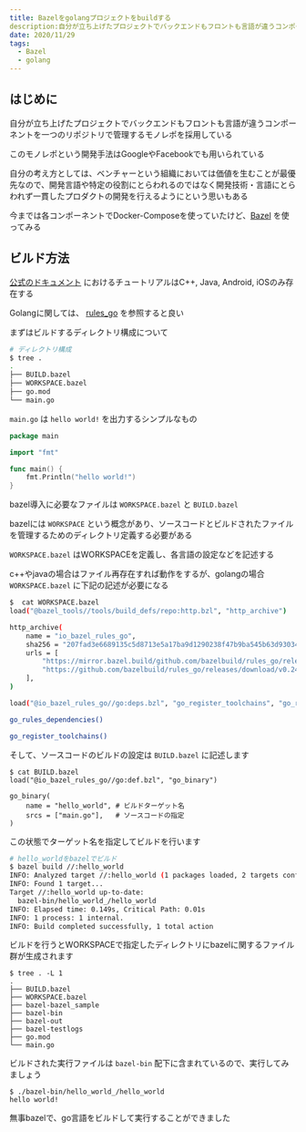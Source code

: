 ```yaml
---
title: Bazelをgolangプロジェクトをbuildする
description:自分が立ち上げたプロジェクトでバックエンドもフロントも言語が違うコンポーネントを一つのリポジトリで管理するモノレポを採用している　このモノレポという開発手法はGoogleやFacebookでも用いられている 自分の考え方としては、ベンチャーという組織においては価値を生むことが最優先なので、...
date: 2020/11/29
tags: 
  - Bazel
  - golang
---
```


## はじめに

自分が立ち上げたプロジェクトでバックエンドもフロントも言語が違うコンポーネントを一つのリポジトリで管理するモノレポを採用している

このモノレポという開発手法はGoogleやFacebookでも用いられている

自分の考え方としては、ベンチャーという組織においては価値を生むことが最優先なので、開発言語や特定の役割にとらわれるのではなく開発技術・言語にとらわれず一貫したプロダクトの開発を行えるようにという思いもある

今までは各コンポーネントでDocker-Composeを使っていたけど、[Bazel](https://docs.bazel.build/versions/3.7.0/tutorial/cpp.html) を使ってみる

## ビルド方法

[公式のドキュメント](https://docs.bazel.build/versions/3.7.0/getting-started.html) におけるチュートリアルはC++, Java, Android, iOSのみ存在する

Golangに関しては、 [rules_go](https://github.com/bazelbuild/rules_go) を参照すると良い

まずはビルドするディレクトリ構成について

```bash
# ディレクトリ構成
$ tree .
.
├── BUILD.bazel
├── WORKSPACE.bazel
├── go.mod
└── main.go
```

`main.go` は `hello world!` を出力するシンプルなもの

```go
package main

import "fmt"

func main() {
	fmt.Println("hello world!")
}
```

bazel導入に必要なファイルは `WORKSPACE.bazel` と `BUILD.bazel`

bazelには `WORKSPACE` という概念があり、ソースコードとビルドされたファイルを管理するためのディレクトリ定義する必要がある

`WORKSPACE.bazel` はWORKSPACEを定義し、各言語の設定などを記述する

c++やjavaの場合はファイル再存在すれば動作をするが、golangの場合 `WORKSPACE.bazel` に下記の記述が必要になる

```sh
$  cat WORKSPACE.bazel 
load("@bazel_tools//tools/build_defs/repo:http.bzl", "http_archive")

http_archive(
    name = "io_bazel_rules_go",
    sha256 = "207fad3e6689135c5d8713e5a17ba9d1290238f47b9ba545b63d9303406209c6",
    urls = [
        "https://mirror.bazel.build/github.com/bazelbuild/rules_go/releases/download/v0.24.7/rules_go-v0.24.7.tar.gz",
        "https://github.com/bazelbuild/rules_go/releases/download/v0.24.7/rules_go-v0.24.7.tar.gz",
    ],
)

load("@io_bazel_rules_go//go:deps.bzl", "go_register_toolchains", "go_rules_dependencies")

go_rules_dependencies()

go_register_toolchains()
```

そして、ソースコードのビルドの設定は `BUILD.bazel` に記述します

```
$ cat BUILD.bazel
load("@io_bazel_rules_go//go:def.bzl", "go_binary")

go_binary(
    name = "hello_world", # ビルドターゲット名
    srcs = ["main.go"],   # ソースコードの指定
)
```

この状態でターゲット名を指定してビルドを行います

```bash
# hello_worldをbazelでビルド
$ bazel build //:hello_world
INFO: Analyzed target //:hello_world (1 packages loaded, 2 targets configured).
INFO: Found 1 target...
Target //:hello_world up-to-date:
  bazel-bin/hello_world_/hello_world
INFO: Elapsed time: 0.149s, Critical Path: 0.01s
INFO: 1 process: 1 internal.
INFO: Build completed successfully, 1 total action
```

ビルドを行うとWORKSPACEで指定したディレクトリにbazelに関するファイル群が生成されます

```
$ tree . -L 1               
.
├── BUILD.bazel
├── WORKSPACE.bazel
├── bazel-bazel_sample
├── bazel-bin
├── bazel-out
├── bazel-testlogs
├── go.mod
└── main.go
```

ビルドされた実行ファイルは `bazel-bin` 配下に含まれているので、実行してみましょう

```
$ ./bazel-bin/hello_world_/hello_world
hello world!
```

無事bazelで、go言語をビルドして実行することができました
